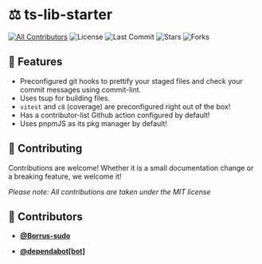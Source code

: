 <!-- DO NOT REMOVE - contributor_list:data:start:["Borrus-sudo", "dependabot[bot]"]:end -->

# ⚖ ts-lib-starter

[![All Contributors](https://img.shields.io/github/contributors/Borrus-sudo/ts-lib-starter?color=orange)](#contributors-)
![License](https://img.shields.io/github/license/Borrus-sudo/ts-lib-starter?label=License)
![Last Commit](https://img.shields.io/github/last-commit/Borrus-sudo/ts-lib-starter?label=Last%20Commit)
![Stars](https://img.shields.io/github/stars/Borrus-sudo/ts-lib-starter)
![Forks](https://img.shields.io/github/forks/Borrus-sudo/ts-lib-starter)

## 🎩 Features

- Preconfigured git hooks to prettify your staged files and check your commit messages using commit-lint.
- Uses tsup for building files.
- `vitest` and `c8` (coverage) are preconfigured right out of the box!
- Has a contributor-list Github action configured by default!
- Uses pnpmJS as its pkg manager by default!

## 🎉 Contributing

Contributions are welcome! Whether it is a small documentation change or a breaking feature, we welcome it!

_Please note: All contributions are taken under the MIT license_

<!-- prettier-ignore-start -->
<!-- DO NOT REMOVE - contributor_list:start -->
## 👥 Contributors


- **[@Borrus-sudo](https://github.com/Borrus-sudo)**

- **[@dependabot[bot]](https://github.com/apps/dependabot)**

<!-- DO NOT REMOVE - contributor_list:end -->
<!-- prettier-ignore-end -->

